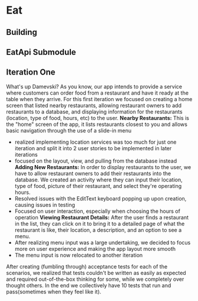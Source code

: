 # Eat

## Building

## EatApi Submodule

## Iteration One
What's up Damevski? As you know, our app intends to provide a service where customers can order food from a restaurant and have it ready at the table when they arrive. For this first iteration we focused on creating a home screen that listed nearby restaurants, allowing restaurant owners to add restaurants to a database, and displaying information for the restaurants (location, type of food, hours, etc) to the user.
__Nearby Restaurants:__ This is the "home" screen of the app, it lists restaurants closest to you and allows basic navigation through the use of a slide-in menu
* realized implementing location services was too much for just one iteration and split it into 2 user stories to be implemented in later iterations
* focused on the layout, view, and pulling from the database instead
__Adding New Restaurants:__ In order to display restaurants to the user, we have to allow restaurant owners to add their restaurants into the database. We created an activity where they can input their location, type of food, picture of their restaurant, and select they're operating hours.
* Resolved issues with the EditText keyboard popping up upon creation, causing issues in testing
* Focused on user interaction, especially when choosing the hours of operation
__Viewing Restaurant Details:__ After the user finds a restaurant in the list, they can click on it to bring it to a detailed page of what the restaurant is like, their location, a description, and an option to see a menu.
* After realizing menu input was a large undertaking, we decided to focus more on user experience and making the app layout more smooth
* The menu input is now relocated to another iteration

After creating (fumbling through) acceptance tests for each of the scenarios, we realized that tests couldn't be written as easily as expected and required out-of-the-box thinking for some, while we completely over thought others. In the end we collectively have 10 tests that run and pass(sometimes when they feel like it).